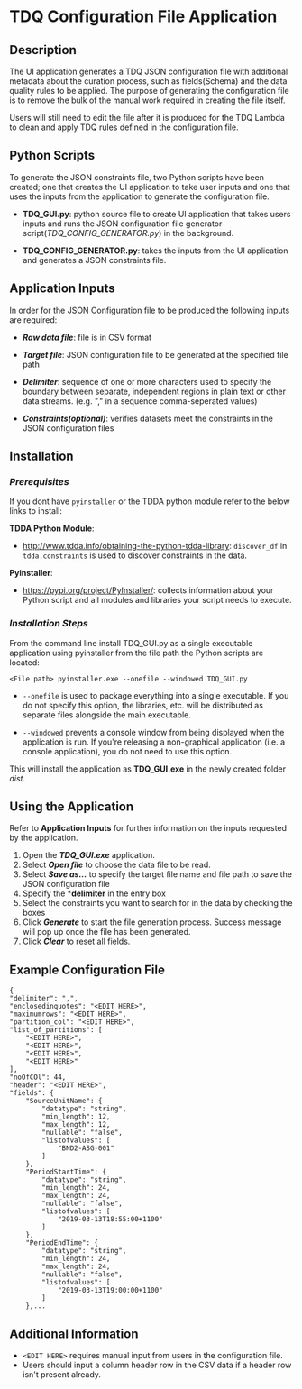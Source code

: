 # TDQ Configuration File Application
## Description
The UI application generates a TDQ JSON configuration file with additional metadata about the curation process, such as fields(Schema) and the data quality rules to be applied. The purpose of generating the configuration file is to remove the bulk of the manual work required in creating the file itself.

Users will still need to edit the file after it is produced for the TDQ Lambda to clean and apply TDQ rules defined in the configuration file. 

## Python Scripts
To generate the JSON constraints file, two Python scripts have been created; one that creates the UI application to take user inputs and one that uses the inputs from the application to generate the configuration file.  

- **TDQ_GUI.py**: python source file to create UI application that takes users inputs and runs the JSON configuration file generator script(*TDQ_CONFIG_GENERATOR.py*) in the background.

- **TDQ_CONFIG_GENERATOR.py**: takes the inputs from the UI application and generates a JSON constraints file. 

## Application Inputs
In order for the JSON Configuration file to be produced the following inputs are required:
* ***Raw data file***: file is in CSV format

* ***Target file***: JSON configuration file to be generated at the specified file path

* ***Delimiter***: sequence of one or more characters used to specify the boundary between separate, independent regions in plain text or other data streams. (e.g. "," in a sequence comma-seperated values)

* ***Constraints(optional)***: verifies datasets meet the constraints in the JSON configuration files

## Installation
### *Prerequisites*  
If you dont have `pyinstaller` or the TDDA python module refer to the below links to install:  

**TDDA Python Module**:
* http://www.tdda.info/obtaining-the-python-tdda-library: `discover_df` in `tdda.constraints` is used to discover constraints in the data.  

**Pyinstaller**:
* https://pypi.org/project/PyInstaller/: collects information about your Python script and all modules and libraries your script needs to execute.    

### *Installation Steps*

From the command line install TDQ_GUI.py as a single executable application using pyinstaller from the file path the Python scripts are located:  

    <File path> pyinstaller.exe --onefile --windowed TDQ_GUI.py

* `--onefile` is used to package everything into a single executable. If you do not specify this option, the libraries, etc. will be distributed as separate files alongside the main executable.  

* `--windowed` prevents a console window from being displayed when the application is run. If you're releasing a non-graphical application (i.e. a console application), you do not need to use this option.  

This will install the application as **TDQ_GUI.exe** in the newly created folder *dist*.  

## Using the Application 
Refer to **Application Inputs** for further information on the inputs requested by the application.
1. Open the ***TDQ_GUI.exe*** application.
2. Select ***Open file*** to choose the data file to be read.
3. Select ***Save as...*** to specify the target file name and file path to save the JSON configuration file
4. Specify the ***delimiter** in the entry box
5. Select the constraints you want to search for in the data by checking the boxes 
6. Click ***Generate*** to start the file generation process. Success message will pop up once the file has been generated. 
7. Click ***Clear*** to reset all fields. 

## Example Configuration File   
    {
    "delimiter": ",",
    "enclosedinquotes": "<EDIT HERE>",
    "maximumrows": "<EDIT HERE>",
    "partition_col": "<EDIT HERE>",
    "list_of_partitions": [
        "<EDIT HERE>",
        "<EDIT HERE>",
        "<EDIT HERE>",
        "<EDIT HERE>"
    ],
    "noOfCOl": 44,
    "header": "<EDIT HERE>",
    "fields": {
        "SourceUnitName": {
            "datatype": "string",
            "min_length": 12,
            "max_length": 12,
            "nullable": "false",
            "listofvalues": [
                "BND2-ASG-001"
            ]
        },
        "PeriodStartTime": {
            "datatype": "string",
            "min_length": 24,
            "max_length": 24,
            "nullable": "false",
            "listofvalues": [
                "2019-03-13T18:55:00+1100"
            ]
        },
        "PeriodEndTime": {
            "datatype": "string",
            "min_length": 24,
            "max_length": 24,
            "nullable": "false",
            "listofvalues": [
                "2019-03-13T19:00:00+1100"
            ]
        },...

## Additional Information  

* `<EDIT HERE>` requires manual input from users in the configuration file.
* Users should input a column header row in the CSV data if a header row isn't present already.

